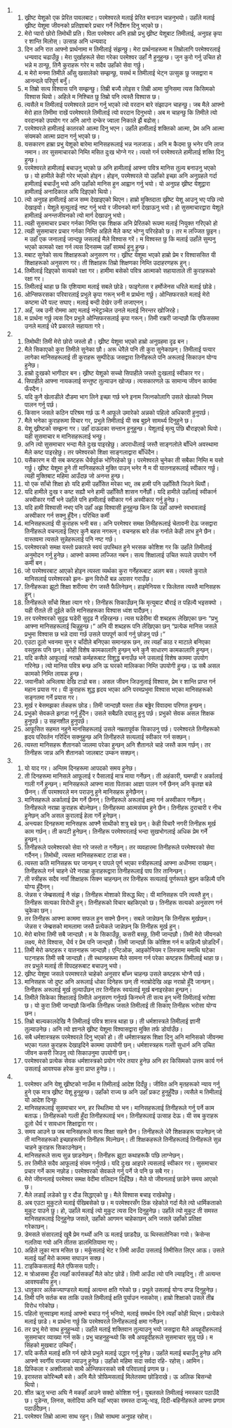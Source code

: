 <ol>
  <li>
    <ol>
      <li>ख्रीष्ट येशूको एक प्रेरित पावलबाट। परमेश्वरले  मलाई  प्रेरित बनाउन चाहनुभयो। उहाँले मलाई ख्रीष्ट येशूमा जीवनको प्रतिज्ञाबारे प्रचार गर्ने निर्देशन दिनु भएको छ।</li>
      <li>मेरो प्यारो छोरो तिमोथी प्रति। पिता परमेश्वर अनि हाम्रो प्रभु ख्रीष्ट येशूबाट तिमीलाई, अनुग्रह कृपा र शान्ति मिलोस्। उत्साह अनि धन्यवाद</li>
      <li>दिन अनि रात आफ्नो प्रार्थनामा म तिमीलाई संझन्छु। मेरा प्रार्थनाहरूमा म तिम्रोलागि परमेश्वरलाई धन्यवाद चढाउँछु। मेरा पुर्खाहरूले सेवा गरेका परमेश्वर उहाँ नै हुनुहुन्छ। जुन कुरो गर्नु उचित हो भन्ने म ठान्छु, तिनै कुराहरू गरेर म सदैव उहाँको सेवा गर्छु।</li>
      <li>म मेरो मनमा तिमीले आँसु खसालेको सम्झन्छु, यसर्थ म तिमीलाई भेट्न उत्सुक छु जसद्वारा म आनन्दले परिपूर्ण बनुँ।</li>
      <li>म तिम्रो सत्य विश्वास पनि सम्झन्छु। तिम्री बज्यै लोइस र तिम्री आमा युनिसमा त्यस किसिमको विश्वास थियो। अहिले म निश्चित छु तिम्रो पनि त्यस्तै विश्वास छ।</li>
      <li>त्यसैले म तिमीलाई परमेश्वरले प्रदान गर्नु भएको त्यो वरदान बारे संझाउन चाहन्छु। जब मैले आफ्नो मेरो हात तिमीमा राखें परमेश्वरले तिमीलाई त्यो वरदान दिनुभयो। अब म चाहन्छु कि तिमीले त्यो वरदानको उपयोग गर अनि आगो दन्केर ज्वाला निकाले झैं बढोस्।</li>
      <li>परमेश्वरले हामीलाई कातरको आत्मा दिनु भएन। उहाँले हामीलाई शक्तिको आत्मा, प्रेम अनि आत्मा संयमको आत्मा प्रदान गर्नु भएको छ।</li>
      <li>यसकारण हाम्रा प्रभु येशूको बारेमा मानिसहरूलाई भन्न नलजाऊ। अनि म कैदमा छु भनेर पनि लाज नमान। तर सुसमाचारको निम्ति मसित दुःख भोग्ने गर। त्यसो गर्न परमेश्वरले हामीलाई शक्ति दिनु हुन्छ।</li>
      <li>परमेश्वरले हामीलाई बचाउनु भएको छ अनि हामीलाई आफ्ना पवित्र मानिस तुल्य बनाउनु भएको छ। यो हामीले केही गरेर भएको होइन। होइन, परमेश्वरले यो उहाँको इच्छा अनि अनुग्रहले गर्दा हामीलाई बचाउँनु भयो अनि उहाँको मानिस हुन आह्वान गर्नु भयो। यो अनुग्रह ख्रीष्ट येशूद्वारा हामीलाई अनादिकाल अघि दिइएको थियो।</li>
      <li>त्यो अनुग्रह हामीलाई आज सम्म देखाइएको थिएन। हाम्रो मुक्तिदाता ख्रीष्ट येशू आउनु भए पछि त्यो देखाइयो। येशूले मृत्युलाई नष्ट गर्नु भयो र जीवनको मार्ग देखाऊनु भयो। हो सुसमाचारद्वारा येशूले हामीलाई अनन्तजीवनको त्यो मार्ग देखाउनु भयो।</li>
      <li>त्यही सुसमाचार प्रचार गर्नका निम्ति एक शिक्षक अनि प्रेरितको रूपमा मलाई नियुक्त गरिएको हो</li>
      <li>त्यही सुसमाचार प्रचार गर्नका निम्ति अहिले मैले कष्ट भोग्नु परिरहेको छ। तर  म लज्जित छुइन। म उहाँ एक जनालाई जान्दछु जसलाई मैले विश्वास गरें। म विश्वस्त छु कि मलाई उहाँले सुम्पनु भएको कामको रक्षा गर्न त्यस दिनसम्म उहाँ सामर्थ हुनु हुन्छ।</li>
      <li>मबाट सुनेको सत्य शिक्षाहरूको अनुसरण गर। ख्रीष्ट येशूमा भएको हाम्रो प्रेम र विश्वाससित यी शिक्षाहरूको अनुसरण गर। ती शिक्षाहरू तिम्रो शिक्षणका निम्ति उदाहरणहरू हुन्।</li>
      <li>तिमीलाई दिइएको सत्यको रक्षा गर। हामीमा बसेको पवित्र आत्माको सहायाताले ती कुराहरूको रक्षा गर।</li>
      <li>तिमीलाई थाहा छ कि एशियामा मलाई सबले छोडे। फाइगेलस र हर्मोजेनस धरिले मलाई छोडे।</li>
      <li>ओन्सिफरसका परिवारलाई प्रभुले कृपा गरून् भनी म प्रार्थना गर्छु। ओन्सिफरसले मलाई मेरो कष्टमा धेरै पल्ट सघाए। मलाई बन्दी देखेर उनी लजाएनन्।</li>
      <li>अहँ, जब उनी रोममा आए मलाई नभेटुञ्चेल उनले मलाई निरन्तर खोजिरहे।</li>
      <li>म प्रार्थना गर्छु त्यस दिन प्रभुले ओन्सिफरसलाई कृपा गरून्। तिमी राम्ररी जान्दछौ कि एफिससमा उनले मलाई धेरै प्रकारले सहायता गरे।</li>
    </ol>
  </li>
  <li>
    <ol>
      <li>तिमोथी! तिमी मेरो छोरो जस्तो हौ। ख्रीष्ट येशूमा भएको हाम्रो अनुग्रहमा दृढ बन।</li>
      <li>मैले सिकाएको कुरा तिमीले सुनेका छौ। अरू धेरैले पनि ती कुरा सुनेकाछन्। तिमीलाई पत्यार लागेका मानिसहरूलाई ती कुराहरू सुम्पीदेऊ जसद्वारा तिनीहरूले पनि अरूलाई सिकाउन योग्य हुनेछ।</li>
      <li>हाम्रो दुःखको भागीदार बन। ख्रीष्ट येशूको सच्चो सिपाहीले जस्तो दुःखलाई स्वीकार गर।</li>
      <li>सिपाहीले आफ्ना नायकलाई सन्तुष्ट तुल्याउन खोज्छ। त्यसकारणले ऊ सामान्य जीवन कार्यमा फँस्दैन।</li>
      <li>यदि कुनै खेलाडीले दौडमा भाग लिने इच्छा गर्छ भने इनाम जित्नकोलागि उसले खेलको नियम पालन गर्नु पर्छ।</li>
      <li>किसान जसले कठिन परिश्रम गर्छ ऊ नै आफूले उमारेको अन्नको पहिलो अधिकारी हुनुपर्छ।</li>
      <li>मैले भनेका कुराहरूमा विचार गर, प्रभुले तिमीलाई यी सब बुझ्ने सामर्थ्य दिनुहुने छ।</li>
      <li>येशू ख्रीष्टको सम्झना गर। उहाँ दाऊदका सन्तान हुनुहुन्छ। येशूलाई मृत्यु पछि बौराइएको थियो। यही सुसमाचार म मानिसहरूलाई भन्छु।</li>
      <li>अनि त्यो सुसमाचार भन्दा मैले दुःख पाइरहेछु। अपराधीलाई जस्तै साङ्गलोले बाँधिने अवस्थामा मैले कष्ट पाइरहेछु। तर पमेश्वरको शिक्षा साङ्गलाद्वारा बाँधिंदैन।</li>
      <li>यसैकारण म यी सब कष्टहरू धैर्यपूर्वक भोगिरहेको छु। परमेश्वरले चुनेका ती सबैका निम्ति म यसो गर्छु। ख्रीष्ट येशूमा हुने ती मानिसहरूले मुक्ति पाउन् भनेर नै म यी यातनाहरूलाई स्वीकार गर्छु। त्यही मुक्तिबाट महिमा आउँदछ जो अनन्त हुन्छ।</li>
      <li>यो एक साँचो शिक्षा होः यदि हामी उहाँसित मरेका भए, तब हामी पनि उहाँसितै जिउने थियौं।</li>
      <li>यदि हामीले दुःख र कष्ट सह्यौ भने हामी उहाँसितै शासन गर्नेछौं। यदि हामीले उहाँलाई स्वीकार्न अस्वीकार गर्यौं भने उहाँले पनि हामीलाई स्वीकार गर्न अस्वीकार गर्नु हुनेछ।</li>
      <li>यदि हामी विश्वासी नभए पनि उहाँ अझ विश्वासी हुनुहुन्छ किन कि उहाँ आफ्नो स्वभावलाई अस्वीकार गर्न सक्नु हुँदैन। परिचित कर्मी</li>
      <li>मानिसहरूलाई यी कुराहरू भनी बस। अनि परमेश्वर समक्ष तिमीहरूलाई चेतावनी देऊ जसद्वारा तिनीहरूले वचनलाई लिएर कुनै बहस नगरून्। वचनहरू बारे र्तक गर्नाले केही लाभ हुने छैन। वास्तवमा त्यसले सुन्नेहरूलाई पनि नष्ट गर्छ।</li>
      <li>परमेश्वरको समक्ष यस्तो प्रकारले स्वयं उपस्थित हुने भरसक कोशिश गर कि उहाँले तिमीलाई अनुमोदन गर्नु हुनेछ। आफ्नो काममा लज्जित नबन। सत्य शिक्षालाई उचित रूपले उपयोग गर्ने कर्मी बन।</li>
      <li>जो परमेश्वरबाट आएको होइन त्यस्ता व्यर्थका कुरा गर्नेहरूबाट अलग बस। त्यस्तो कुराले मानिसलाई परमेश्वरको झन- झन विरोधी बन्न अग्रसर गराउँछ।</li>
      <li>तिनीहरूका झूटो शिक्षा शरीरमा रोग जस्तै फैलिनेछन्। हाइमेनियस र फिलेतस त्यस्तै मानिसहरू हुन्।</li>
      <li>तिनीहरूले साँचो शिक्षा त्याग गरे। तिनीहरू सिकाउँछन् कि मृत्युबाट बौराई त पहिल्यै भइसक्यो । यही रीतले ती दुईले कति मानिसहरूका विश्वास ध्वंश पार्दैछन्।</li>
      <li>तर परमेश्वरको सुदृढ घडेरी सुदृढ नै रहिरहन्छ। त्यस घडेरीमा यी शब्दहरू लेखिएका छनः “प्रभु आफ्ना मानिसहरूलाई चिन्नुहुन्छ।” अनि यी शब्दहरू पनि लेखिएका छन् “प्रत्येक मानिस जसले प्रभुमा विश्वास छ भन्ने दावा गर्छ उसले पापपूर्ण कार्य गर्नु छोडनु पर्छ।”</li>
      <li>एउटा ठूलो भवनमा सुन र चाँदीले बनिएका समानहरू छन, तर त्यहाँ काठ र माटाले बनिएका वस्तुहरू पनि छन्। कोही विशेष कामकालागि हुन्छन् भने कुनै साधारण कामकालागि हुन्छन्।</li>
      <li>यदि कसैले आफूलाई नराम्रो कर्महरूबाट विशुद्ध बनाउँछ भने उसलाई विशेष काममा उपयोग गरिनेछ। त्यो मानिस पवित्र बन्छ अनि ऊ घरको मालिकका निम्ति उपयोगी हुन्छ। ऊ सबै असल कामको निम्ति लायक  हुन्छ।</li>
      <li>जवानीको अभिलाषा देखि टाढो बस। असल जीवन जिउनुलाई विश्वास, प्रेम र शान्ति प्राप्त गर्न महान प्रयास गर। यी कुराहरू शुद्ध हृदय भएका अनि परमप्रभुमा विश्वास भएका मानिसहरूको सङ्गतमा गर्ने प्रयास गर।</li>
      <li>मूर्ख र बेसमझका र्तकहरू छोड। तिमी जान्दछौ यस्ता र्तक बढ्ढेर विवादमा परिणत हुन्छन्।</li>
      <li>प्रभुको सेवकले झगडा गर्नु हुँदैन। उसले सबैप्रति दयालु हुनु पर्छ। प्रभुको सेवक असल शिक्षक हुनुपर्छ। उ सहनशील हुनुपर्छ।</li>
      <li>आफूसित सहमत नहुने मानसिहरूलाई उसले नम्रतापूर्वक सिकाउनु पर्छ। परमेश्वरले तिनीहरूको हृदय परिवर्तन गरिदिन सक्नुहुन्छ अनि तिनीहरुले सत्यलाई स्वीकार गर्न सक्छन्।</li>
      <li>त्यस्ता मानिसहरू शैतानको जालमा परेका हुन्छन् अनि शैतानले चाहे जस्तै काम गर्छन्। तर तिनीहरू जान्न अनि शैतानको जालबाट उम्कन सक्छन्।</li>
    </ol>
  </li>
  <li>
    <ol>
      <li>यो याद गर। अन्तिम दिनहरूमा आपदको समय हुनेछ।</li>
      <li>ती दिनहरूमा मानिसले आफूलाई र पैसालाई मात्र माया गर्नेछन्। ती अहंकारी, घमण्डी र अर्कालाई गाली गर्ने हुन्छन्। मानिसहरूले आफ्ना माता पिताका आज्ञा पालन गर्ने छैनन् अनि कृतज्ञ बन्ने छैनन्। ती परमश्वरले मन पराउनु हुने मानिसहरू हुनेछैनन्।</li>
      <li>मानिसहरूले अर्कालाई प्रेम गर्ने छैनन्। तिनीहरूले अरूलाई क्षमा गर्न अस्वीकार गर्नेछन्। तिनीहरूले नराम्रा कुराहरू बोल्नेछन्। तिनीहरूमा आत्मसंयम हुने छैन। तिनीहरू दुराचारी र नीच हुनेछन् अनि असल कुरालाई हेला गर्ने हुनेछन्।</li>
      <li>अन्त्यका दिनहरूमा मानिसहरू आफ्नै साथीको शत्रु बन्ने छन्। केही विचारै नगरी तिनीहरू मूर्ख काम गर्छन्। ती कपटी हुनेछन्। तिनीहरू परमेश्वरलाई भन्दा सुखभोगलाई अधिक प्रेम गर्ने हुन्छन्।</li>
      <li>तिनीहरूले परमेश्वरको सेवा गरे जस्तो त गर्नेछन्। तर व्यवहारमा तिनीहरूले परमेश्वरको सेवा गर्दैनन्। तिमोथी, त्यस्ता मानिसहरूबाट टाडा बस।</li>
      <li>त्यस्ता कति मानिसहरू घर जान्छन् र पापले पूर्ण भएका स्त्रीहरूलाई आफ्ना अधीनमा राख्छन्। तिनीहरूले गर्न चाहने धेरै नराम्रा कुराहरूद्वारा तिनीहरूलाई पाप तिर तानिन्छन्।</li>
      <li>ती स्त्रीहरू सदैव नयाँ शिक्षाहरू सिक्न चाहन्छन् तर तिनीहरू सत्यलाई पूर्णरूपले बुझ्न कहिल्यै पनि योग्य हुँदैनन्।</li>
      <li>जेन्नस र जेम्ब्रसलाई नै संझ। तिनीहरू मोशाको विरूद्ध थिए। यी मानिसहरू पनि त्यस्तै हुन्। तिनीहरू सत्यका विरोधी हुन्। तिनीहरूको विचार बहकिएको छ। तिनीहरू सत्यको अनुसरण गर्न चुकेका छन्।</li>
      <li>तर तिनीहरू आफ्ना काममा सफल हुन सक्ने छैनन्। सबले जान्नेछन् कि तिनीहरू मूर्खछन्। जेन्नस र जेम्ब्रसको मामलामा जस्तै प्रत्येकले जान्नेछन् कि तिनीहरू मूर्ख हुन्।</li>
      <li>मेरो बारेमा तिमी सबै जान्दछौ। म के सिकाउँछु, कसरी बस्छु, तिमी जान्दछौ। तिमी मेरो जीवनको लक्ष्य, मेरो विश्वास, धैर्य र प्रेम पनि जान्द्छौ। तिमी जान्दछौ कि कोशिश गर्न म कहिल्यै छोडदिनँ।</li>
      <li>तिमी मेरो कष्टहरू र यातनाहरू जान्दछौ। एन्टिओक, आइकोनियम र लिस्त्रामा ममाथि घटेका घटनाहरू तिमी सबै जान्दछौ। ती स्थानहरूमा मैले सामना गर्न परेका कष्टहरू तिमीलाई थाहा छ। तर प्रभुले मलाई ती विपदहरूबाट बचाउनु भयो।</li>
      <li>ख्रीष्ट येशूमा जसले परमश्वरले चाहेको अनुसार बाँच्न चाहन्छ उसले कष्टहरू भोग्नै पर्छ।</li>
      <li>मानिसहरू जो दुष्ट अनि अरूलाई धोका दिनेहरू छन् ती नराम्रोदेखि अझ नराम्रो हुँदै जान्छन्। तिनीहरू अरूलाई मूर्ख तुल्याउँछन् तर तिनीहरू स्वयंलाई मूर्ख बनाइरहेका हुन्छन्।</li>
      <li>तिमीले सिकेका शिक्षालाई तिमीले अनुसरण गर्नुपर्छ किनभने ती सत्य हुन् भनी तिमीलाई भरोशा छ। यो कुरा तिमी जान्दछौ किनकि तिनीहरू जसले तिमीलाई ती सिकाए तिनीहरू भरोसा योग्य छन।</li>
      <li>तिम्रो बाल्यकालदेखि नै तिमीलाई पवित्र शास्त्र थाहा छ। ती धर्मशास्त्रले तिमीलाई ज्ञानी तुल्याउनेछ। अनि त्यो ज्ञानले ख्रीष्ट येशूमा विश्वासद्वारा मुक्ति तर्फ डोर्याउँछ।</li>
      <li>सबै धर्मशास्त्रहरू परमेश्वरले दिनु भएको हो। ती धर्मशास्त्रहरू शिक्षा दिनु अनि मानिसको जीवनमा भएका गलत कुराहरू देखाइदिने काममा उपयोगी छन्। धर्मशास्त्रहरू गल्ती सुधार्न अनि उचित जीवन कसरी जिउनु त्यो सिकाउनुमा उपयोगी छन्।</li>
      <li>परमेश्वरको प्रत्येक सेवक धर्मशास्त्रको प्रयोग गरेर तयार हुनेछ अनि हर किसिमको उत्तम कार्य गर्न उसलाई आवश्यक हरेक कुरा प्राप्त हुनेछ।।</li>
    </ol>
  </li>
  <li>
    <ol>
      <li>परमेश्वर अनि येशू ख्रीष्टको नाउँमा म तिमीलाई आदेश दिदँछु। जीवित अनि मृतहरूको न्याय गर्नु हुने एक मात्र ख्रीष्ट येशू हुनुहुन्छ। उहाँको राज्य छ अनि उहाँ प्रकट हुनुहुँदैछ। त्यसैले म तिमीलाई यो आदेश दिन्छुः</li>
      <li>मानिसहरूलाई सुसमाचार भन, हर स्थितिमा यो भन। मानिसहरूलाई तिनीहरूले गर्नु पर्ने काम बताऊ। तिनीहरूको गल्ती हुँदा तिनीहरूलाई भन। तिनीहरूलाई उत्साह देऊ। यी सब कुराहरू ठूलो धैर्य र सावधान शिक्षाद्वारा गर।</li>
      <li>समय आउने छ जब मानिसहरूले सत्य शिक्षा सहने छैन। तिनीहरूले धेरै शिक्षकहरू पाउनेछन् जो ती मानिसहरूको इच्छाहरूसँग तिनीहरू मिल्नेछन्। ती शिक्षकहरूले तिनीहरूलाई तिनीहरूले सुन्न चाहने कुराहरू सिकाउनेछन्।</li>
      <li>मानिसहरूले सत्य सुन्न छाडनेछन्। तिनीहरू झूटा कथाहरूकै पछि लाग्नेछन्।</li>
      <li>तर तिमीले सदैव आफूलाई संयम गर्नुपर्छ। यदि दुःख आइपरे त्यसलाई स्वीकार गर। सुसमाचार प्रचार गर्ने काम नछोड। परमेश्वरको सेवकले गर्नु पर्ने जे पनि छ सबै गर।</li>
      <li>मेरो जीवनलाई परमेश्वर समक्ष वेदीमा वलिदान दिइँदैछ। मैले यो जीवनलाई छाडेने समय आएको छ।</li>
      <li>मैले लडाईं लडेको छु र दौड सिद्धाएको छु। मैले विश्वास बचाइ  राखेकोछु।</li>
      <li>अब एउटा मुकुटले मलाई र्पखिबसेको छ। म परमेश्वरसँग ठिक रहेकोले गर्दा मैले त्यो धार्मिकताको मुकुट पाउने छु। हो, उहाँले मलाई त्यो मुकुट त्यस दिन दिनुहुनेछ। उहाँले त्यो मुकुट ती समस्त मानिसहरूलाई दिनुहुनेछ जसले, उहाँको आगमन चाहेकाछन् अनि जसले उहाँको प्रतिक्षा गरेकाछन्।</li>
      <li>डेमसले संसारलाई खूबै प्रेम गर्थ्यो अनि ऊ मलाई छाडदैछ, ऊ थिस्सलोनिका गयो। क्रेसेन्स गलतिया गयो अनि तीतस डालमितियामा गए।</li>
      <li>अहिले लूका मात्र मसित छ। मर्कूसलाई भेट र तिमी आउँदा उसलाई तिमीसित लिएर आऊ। उसले मलाई यहाँ मेरो काममा सघाउन सक्छ।</li>
      <li>टाइकिकसलाई मैले एफिसस पठाँए।</li>
      <li>म त्रोआसमा हुँदा त्यहाँ कार्पसकहाँ मैले कोट छोडें। तिमी आउँदा त्यो पनि ल्याइदिनु। ती अत्यन्त आवश्यकीय हुन्।</li>
      <li>धातुकार अलेकज्याण्डरले मलाई अत्यन्त क्षति गरेको छ। प्रभुले उसलाई योग्य दण्ड दिनुहुनेछ।</li>
      <li>तिमी पनि सर्तक बस ताकि उसले तिमीलाई क्षति पुर्याउन नसकोस्। हाम्रो शिक्षाको उसले तीब्र विरोध गरेकोछ।</li>
      <li>पहिलो सुनवाइमा मलाई आफ्नो बचाउ गर्नु भनियो, मलाई समर्थन दिने त्यहाँ कोही थिएन। प्रत्येकले मलाई छाडे। म प्रार्थना गर्छु कि परमेश्वरले तिनीहरूलाई क्षमा गर्नेछन्।</li>
      <li>तर प्रभु मेरो साथ हुनुहुन्थ्यो। उहाँले मलाई शक्तिवान तुल्याउनु भयो जसद्वारा मैले अयहूदीहरूलाई सुसमाचार व्याख्या गर्न सकें। प्रभु चाहनुहुन्थ्यो कि सबै अयहूदीहरूले सुसमाचार सुन्नु पर्छ। म सिंहको मुखबाट उम्किएँ।</li>
      <li>यदि कसैले मलाई क्षति गर्न खोजे प्रभुले मलाई उद्धार गर्नु हुनेछ। उहाँले मलाई बचाउँनु हुनेछ अनि आफ्नो  स्वर्गीय राज्यमा ल्याउनु हुनेछ। उहाँको महिमा सदा सर्वदा रहि- रहोस्। आमिन।</li>
      <li>प्रिस्किला र अक्वीलाको साथै ओन्सिफरसको सबै परिवालाई प्रणाम छ।</li>
      <li>इरास्तस कोरिन्थमै बसे। अनि मैले त्रोफिमसलाई मिलेतसमा छोडिराखे। ऊ अलिक बिसन्चो थियो।</li>
      <li>शीत ऋतु भन्दा अघि नै मकहाँ आउने सक्दो कोशिश गर्नु। युबलसले तिमीलाई नमस्कार पठाउँदै छ। पुडेन्स, लिनस, क्लोदिया अनि यहाँ भएका समस्त दाज्यू-भाइ, दिदी-बहिनीहरूले आफ्ना प्रणाम पठाउँदैछन्।</li>
      <li>परमेश्वर तिम्रो आत्मा साथ रहुन्। तिम्रो साथमा अनुग्रह रहोस्।</li>
    </ol>
  </li>
</ol>